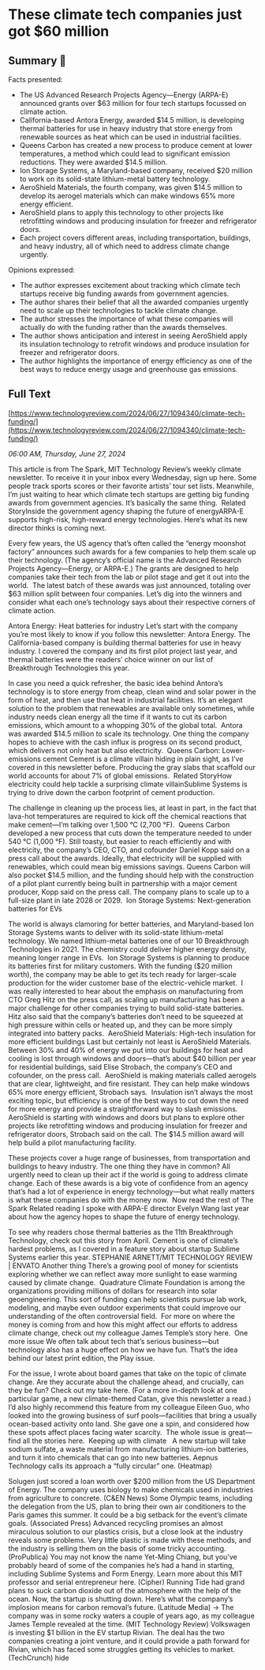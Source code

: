 # These climate tech companies just got $60 million

## Summary 🤖

Facts presented:

- The US Advanced Research Projects Agency—Energy (ARPA-E) announced grants over $63 million for four tech startups focussed on climate action.
- California-based Antora Energy, awarded $14.5 million, is developing thermal batteries for use in heavy industry that store energy from renewable sources as heat which can be used in industrial facilities.
- Queens Carbon has created a new process to produce cement at lower temperatures, a method which could lead to significant emission reductions. They were awarded $14.5 million.
- Ion Storage Systems, a Maryland-based company, received $20 million to work on its solid-state lithium-metal battery technology. 
- AeroShield Materials, the fourth company, was given $14.5 million to develop its aerogel materials which can make windows 65% more energy efficient.
- AeroShield plans to apply this technology to other projects like retrofitting windows and producing insulation for freezer and refrigerator doors.
- Each project covers different areas, including transportation, buildings, and heavy industry, all of which need to address climate change urgently.

Opinions expressed:

- The author expresses excitement about tracking which climate tech startups receive big funding awards from government agencies.
- The author shares their belief that all the awarded companies urgently need to scale up their technologies to tackle climate change.
- The author stresses the importance of what these companies will actually do with the funding rather than the awards themselves.
- The author shows anticipation and interest in seeing AeroShield apply its insulation technology to retrofit windows and produce insulation for freezer and refrigerator doors.
- The author highlights the importance of energy efficiency as one of the best ways to reduce energy usage and greenhouse gas emissions.

## Full Text

[https://www.technologyreview.com/2024/06/27/1094340/climate-tech-funding/](https://www.technologyreview.com/2024/06/27/1094340/climate-tech-funding/)

*06:00 AM, Thursday, June 27, 2024*

This article is from The Spark, MIT Technology Review’s weekly climate newsletter. To receive it in your inbox every Wednesday, sign up here. Some people track sports scores or their favorite artists’ tour set lists. Meanwhile, I’m just waiting to hear which climate tech startups are getting big funding awards from government agencies. It’s basically the same thing.  Related StoryInside the government agency shaping the future of energyARPA-E supports high-risk, high-reward energy technologies. Here’s what its new director thinks is coming next.

Every few years, the US agency that’s often called the “energy moonshot factory” announces such awards for a few companies to help them scale up their technology. (The agency’s official name is the Advanced Research Projects Agency—Energy, or ARPA-E.) The grants are designed to help companies take their tech from the lab or pilot stage and get it out into the world.  The latest batch of these awards was just announced, totaling over $63 million split between four companies. Let’s dig into the winners and consider what each one’s technology says about their respective corners of climate action.

Antora Energy: Heat batteries for industry Let’s start with the company you’re most likely to know if you follow this newsletter: Antora Energy. The California-based company is building thermal batteries for use in heavy industry. I covered the company and its first pilot project last year, and thermal batteries were the readers’ choice winner on our list of Breakthrough Technologies this year.

In case you need a quick refresher, the basic idea behind Antora’s technology is to store energy from cheap, clean wind and solar power in the form of heat, and then use that heat in industrial facilities. It’s an elegant solution to the problem that renewables are available only sometimes, while industry needs clean energy all the time if it wants to cut its carbon emissions, which amount to a whopping 30% of the global total.  Antora was awarded $14.5 million to scale its technology. One thing the company hopes to achieve with the cash influx is progress on its second product, which delivers not only heat but also electricity.  Queens Carbon: Lower-emissions cement Cement is a climate villain hiding in plain sight, as I’ve covered in this newsletter before. Producing the gray slabs that scaffold our world accounts for about 7% of global emissions.  Related StoryHow electricity could help tackle a surprising climate villainSublime Systems is trying to drive down the carbon footprint of cement production.

The challenge in cleaning up the process lies, at least in part, in the fact that lava-hot temperatures are required to kick off the chemical reactions that make cement—I’m talking over 1,500 °C (2,700 °F).  Queens Carbon developed a new process that cuts down the temperature needed to under 540 °C (1,000 °F). Still toasty, but easier to reach efficiently and with electricity, the company’s CEO, CTO, and cofounder Daniel Kopp said on a press call about the awards. Ideally, that electricity will be supplied with renewables, which could mean big emissions savings. Queens Carbon will also pocket $14.5 million, and the funding should help with the construction of a pilot plant currently being built in partnership with a major cement producer, Kopp said on the press call. The company plans to scale up to a full-size plant in late 2028 or 2029.  Ion Storage Systems: Next-generation batteries for EVs

The world is always clamoring for better batteries, and Maryland-based Ion Storage Systems wants to deliver with its solid-state lithium-metal technology. We named lithium-metal batteries one of our 10 Breakthrough Technologies in 2021. The chemistry could deliver higher energy density, meaning longer range in EVs.  Ion Storage Systems is planning to produce its batteries first for military customers. With the funding ($20 million worth), the company may be able to get its tech ready for larger-scale production for the wider customer base of the electric-vehicle market.  I was really interested to hear about the emphasis on manufacturing from CTO Greg Hitz on the press call, as scaling up manufacturing has been a major challenge for other companies trying to build solid-state batteries. Hitz also said that the company’s batteries don’t need to be squeezed at high pressure within cells or heated up, and they can be more simply integrated into battery packs.   AeroShield Materials: High-tech insulation for more efficient buildings Last but certainly not least is AeroShield Materials. Between 30% and 40% of energy we put into our buildings for heat and cooling is lost through windows and doors—that’s about $40 billion per year for residential buildings, said Elise Strobach, the company’s CEO and cofounder, on the press call.  AeroShield is making materials called aerogels that are clear, lightweight, and fire resistant. They can help make windows 65% more energy efficient, Strobach says.  Insulation isn’t always the most exciting topic, but efficiency is one of the best ways to cut down the need for more energy and provide a straightforward way to slash emissions. AeroShield is starting with windows and doors but plans to explore other projects like retrofitting windows and producing insulation for freezer and refrigerator doors, Strobach said on the call. The $14.5 million award will help build a pilot manufacturing facility.

These projects cover a huge range of businesses, from transportation and buildings to heavy industry. The one thing they have in common? All urgently need to clean up their act if the world is going to address climate change. Each of these awards is a big vote of confidence from an agency that’s had a lot of experience in energy technology—but what really matters is what these companies do with the money now.   Now read the rest of The Spark Related reading I spoke with ARPA-E director Evelyn Wang last year about how the agency hopes to shape the future of energy technology.

To see why readers chose thermal batteries as the 11th Breakthrough Technology, check out this story from April. Cement is one of climate’s hardest problems, as I covered in a feature story about startup Sublime Systems earlier this year.  STEPHANIE ARNETT/MIT TECHNOLOGY REVIEW | ENVATO   Another thing There’s a growing pool of money for scientists exploring whether we can reflect away more sunlight to ease warming caused by climate change.  Quadrature Climate Foundation is among the organizations providing millions of dollars for research into solar geoengineering. This sort of funding can help scientists pursue lab work, modeling, and maybe even outdoor experiments that could improve our understanding of the often controversial field.  For more on where the money is coming from and how this might affect our efforts to address climate change, check out my colleague James Temple’s story here.  One more issue We often talk about tech that’s serious business—but technology also has a huge effect on how we have fun. That’s the idea behind our latest print edition, the Play issue.

For the issue, I wrote about board games that take on the topic of climate change. Are they accurate about the challenge ahead, and crucially, can they be fun? Check out my take here. (For a more in-depth look at one particular game, a new climate-themed Catan, give this newsletter a read.)  I’d also highly recommend this feature from my colleague Eileen Guo, who looked into the growing business of surf pools—facilities that bring a usually ocean-based activity onto land. She gave one a spin, and considered how these spots affect places facing water scarcity.  The whole issue is great—find all the stories here.  Keeping up with climate   A new startup will take sodium sulfate, a waste material from manufacturing lithium-ion batteries, and turn it into chemicals that can go into new batteries. Aepnus Technology calls its approach a “fully circular” one. (Heatmap)

Solugen just scored a loan worth over $200 million from the US Department of Energy. The company uses biology to make chemicals used in industries from agriculture to concrete. (C&EN News) Some Olympic teams, including the delegation from the US, plan to bring their own air conditioners to the Paris games this summer. It could be a big setback for the event’s climate goals. (Associated Press) Advanced recycling promises an almost miraculous solution to our plastics crisis, but a close look at the industry reveals some problems. Very little plastic is made with these methods, and the industry is selling them on the basis of some tricky accounting. (ProPublica) You may not know the name Yet-Ming Chiang, but you’ve probably heard of some of the companies he’s had a hand in starting, including Sublime Systems and Form Energy. Learn more about this MIT professor and serial entrepreneur here. (Cipher) Running Tide had grand plans to suck carbon dioxide out of the atmosphere with the help of the ocean. Now, the startup is shutting down. Here’s what the company’s implosion means for carbon removal’s future. (Latitude Media) → The company was in some rocky waters a couple of years ago, as my colleague James Temple revealed at the time. (MIT Technology Review) Volkswagen is investing $1 billion in the EV startup Rivian. The deal has the two companies creating a joint venture, and it could provide a path forward for Rivian, which has faced some struggles getting its vehicles to market. (TechCrunch) hide


